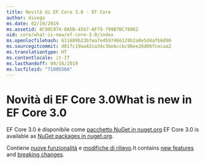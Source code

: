 ```yaml
---
title: Novità di EF Core 3.0 - EF Core
author: divega
ms.date: 02/19/2019
ms.assetid: 8C90C074-0A5B-4567-AF79-799B7BC78062
uid: core/what-is-new/ef-core-3.0/index
ms.openlocfilehash: 611689b23bfea7e4597466129b2a0e5d4afb6d96
ms.sourcegitcommit: d01fc19aa42ca34c3bebccbc96ee26d06fcecaa2
ms.translationtype: HT
ms.contentlocale: it-IT
ms.lasthandoff: 09/16/2019
ms.locfileid: "71005566"
---
```

# <a name="what-is-new-in-ef-core-30"></a><span data-ttu-id="2b7b0-102">Novità di EF Core 3.0</span><span class="sxs-lookup"><span data-stu-id="2b7b0-102">What is new in EF Core 3.0</span></span>

<span data-ttu-id="2b7b0-103">EF Core 3.0 è disponibile come [pacchetto NuGet in nuget.org](https://www.nuget.org/packages/Microsoft.EntityFrameworkCore/).</span><span class="sxs-lookup"><span data-stu-id="2b7b0-103">EF Core 3.0 is available as [NuGet packages in nuget.org](https://www.nuget.org/packages/Microsoft.EntityFrameworkCore/).</span></span> 

<span data-ttu-id="2b7b0-104">Contiene [nuove funzionalità](xref:core/what-is-new/ef-core-3.0/features) e [modifiche di rilievo](xref:core/what-is-new/ef-core-3.0/breaking-changes).</span><span class="sxs-lookup"><span data-stu-id="2b7b0-104">It contains [new features](xref:core/what-is-new/ef-core-3.0/features) and [breaking changes](xref:core/what-is-new/ef-core-3.0/breaking-changes).</span></span> 

